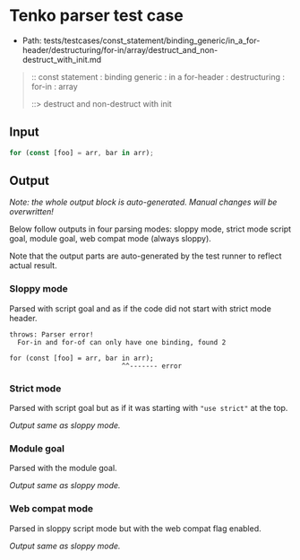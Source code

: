 # Tenko parser test case

- Path: tests/testcases/const_statement/binding_generic/in_a_for-header/destructuring/for-in/array/destruct_and_non-destruct_with_init.md

> :: const statement : binding generic : in a for-header : destructuring : for-in : array
>
> ::> destruct and non-destruct with init

## Input

`````js
for (const [foo] = arr, bar in arr);
`````

## Output

_Note: the whole output block is auto-generated. Manual changes will be overwritten!_

Below follow outputs in four parsing modes: sloppy mode, strict mode script goal, module goal, web compat mode (always sloppy).

Note that the output parts are auto-generated by the test runner to reflect actual result.

### Sloppy mode

Parsed with script goal and as if the code did not start with strict mode header.

`````
throws: Parser error!
  For-in and for-of can only have one binding, found 2

for (const [foo] = arr, bar in arr);
                            ^^------- error
`````

### Strict mode

Parsed with script goal but as if it was starting with `"use strict"` at the top.

_Output same as sloppy mode._

### Module goal

Parsed with the module goal.

_Output same as sloppy mode._

### Web compat mode

Parsed in sloppy script mode but with the web compat flag enabled.

_Output same as sloppy mode._
